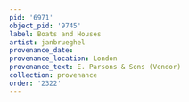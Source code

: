 ```yaml
---
pid: '6971'
object_pid: '9745'
label: Boats and Houses
artist: janbrueghel
provenance_date:
provenance_location: London
provenance_text: E. Parsons & Sons (Vendor)
collection: provenance
order: '2322'
---
```

